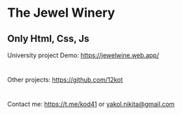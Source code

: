 # The Jewel Winery
## Only Html, Css, Js

University project
Demo: https://jewelwine.web.app/

#
Other projects: https://github.com/12kot
#
Contact me: https://t.me/kod41 or yakol.nikita@gmail.com 
